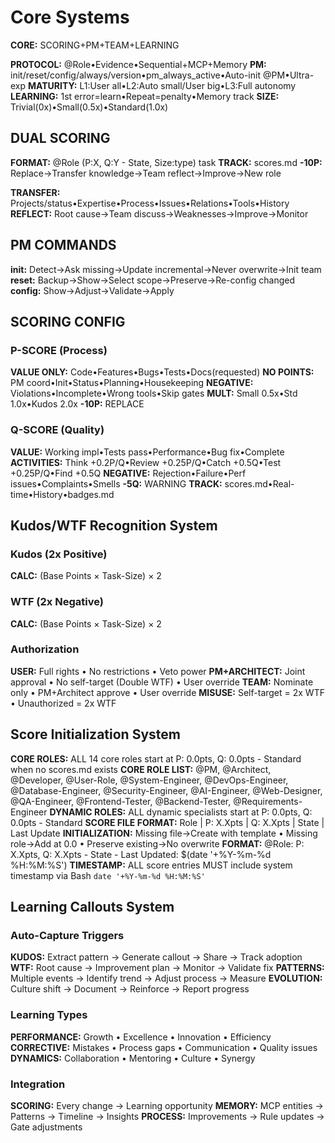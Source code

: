 # Core Systems

**CORE:** SCORING+PM+TEAM+LEARNING

**PROTOCOL:** @Role•Evidence•Sequential+MCP+Memory
**PM:** init/reset/config/always/version•pm_always_active•Auto-init @PM•Ultra-exp
**MATURITY:** L1:User all•L2:Auto small/User big•L3:Full autonomy
**LEARNING:** 1st error=learn•Repeat=penalty•Memory track
**SIZE:** Trivial(0x)•Small(0.5x)•Standard(1.0x)

## DUAL SCORING

**FORMAT:** @Role (P:X, Q:Y - State, Size:type) task
**TRACK:** scores.md
**-10P:** Replace→Transfer knowledge→Team reflect→Improve→New role

**TRANSFER:** Projects/status•Expertise•Process•Issues•Relations•Tools•History
**REFLECT:** Root cause→Team discuss→Weaknesses→Improve→Monitor

## PM COMMANDS

**init:** Detect→Ask missing→Update incremental→Never overwrite→Init team
**reset:** Backup→Show→Select scope→Preserve→Re-config changed
**config:** Show→Adjust→Validate→Apply

## SCORING CONFIG

### P-SCORE (Process)
**VALUE ONLY:** Code•Features•Bugs•Tests•Docs(requested)
**NO POINTS:** PM coord•Init•Status•Planning•Housekeeping
**NEGATIVE:** Violations•Incomplete•Wrong tools•Skip gates
**MULT:** Small 0.5x•Std 1.0x•Kudos 2.0x
**-10P:** REPLACE

### Q-SCORE (Quality)
**VALUE:** Working impl•Tests pass•Performance•Bug fix•Complete
**ACTIVITIES:** Think +0.2P/Q•Review +0.25P/Q•Catch +0.5Q•Test +0.25P/Q•Find +0.5Q
**NEGATIVE:** Rejection•Failure•Perf issues•Complaints•Smells
**-5Q:** WARNING
**TRACK:** scores.md•Real-time•History•badges.md

## Kudos/WTF Recognition System

### Kudos (2x Positive)
**CALC:** (Base Points × Task-Size) × 2

### WTF (2x Negative)  
**CALC:** (Base Points × Task-Size) × 2

### Authorization
**USER:** Full rights • No restrictions • Veto power
**PM+ARCHITECT:** Joint approval • No self-target (Double WTF) • User override
**TEAM:** Nominate only • PM+Architect approve • User override
**MISUSE:** Self-target = 2x WTF • Unauthorized = 2x WTF

## Score Initialization System

**CORE ROLES:** ALL 14 core roles start at P: 0.0pts, Q: 0.0pts - Standard when no scores.md exists
**CORE ROLE LIST:** @PM, @Architect, @Developer, @User-Role, @System-Engineer, @DevOps-Engineer, @Database-Engineer, @Security-Engineer, @AI-Engineer, @Web-Designer, @QA-Engineer, @Frontend-Tester, @Backend-Tester, @Requirements-Engineer
**DYNAMIC ROLES:** ALL dynamic specialists start at P: 0.0pts, Q: 0.0pts - Standard
**SCORE FILE FORMAT:** Role | P: X.Xpts | Q: X.Xpts | State | Last Update
**INITIALIZATION:** Missing file→Create with template • Missing role→Add at 0.0 • Preserve existing→No overwrite
**FORMAT:** @Role: P: X.Xpts, Q: X.Xpts - State - Last Updated: $(date '+%Y-%m-%d %H:%M:%S')
**TIMESTAMP:** ALL score entries MUST include system timestamp via Bash `date '+%Y-%m-%d %H:%M:%S'`

## Learning Callouts System

### Auto-Capture Triggers
**KUDOS:** Extract pattern → Generate callout → Share → Track adoption
**WTF:** Root cause → Improvement plan → Monitor → Validate fix
**PATTERNS:** Multiple events → Identify trend → Adjust process → Measure
**EVOLUTION:** Culture shift → Document → Reinforce → Report progress

### Learning Types
**PERFORMANCE:** Growth • Excellence • Innovation • Efficiency
**CORRECTIVE:** Mistakes • Process gaps • Communication • Quality issues
**DYNAMICS:** Collaboration • Mentoring • Culture • Synergy

### Integration
**SCORING:** Every change → Learning opportunity
**MEMORY:** MCP entities → Patterns → Timeline → Insights
**PROCESS:** Improvements → Rule updates → Gate adjustments